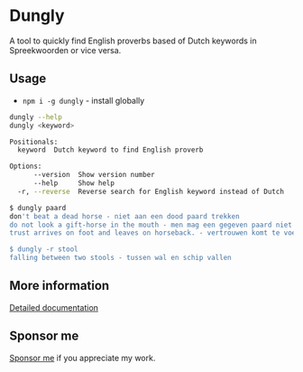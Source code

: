 # Dungly

A tool to quickly find English proverbs based of Dutch keywords in Spreekwoorden or vice versa.

## Usage


- `npm i -g dungly` - install globally

```bash
dungly --help
dungly <keyword>

Positionals:
  keyword  Dutch keyword to find English proverb                        [string]

Options:
      --version  Show version number                                   [boolean]
      --help     Show help                                             [boolean]
  -r, --reverse  Reverse search for English keyword instead of Dutch   [boolean]

$ dungly paard
don't beat a dead horse - niet aan een dood paard trekken
do not look a gift-horse in the mouth - men mag een gegeven paard niet in de bek kijken.
trust arrives on foot and leaves on horseback. - vertrouwen komt te voet en gaat te paard.

$ dungly -r stool
falling between two stools - tussen wal en schip vallen
```

## More information

[Detailed documentation](https://github.com/rkristelijn/dungly/blob/main/docs/README.md)

## Sponsor me

[Sponsor me](https://github.com/sponsors/rkristelijn/) if you appreciate my work.
